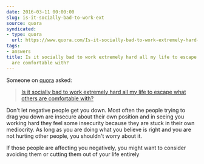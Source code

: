 ```yaml
---
date: 2016-03-11 00:00:00
slug: is-it-socially-bad-to-work-ext
source: quora
syndicated:
- type: quora
  url: https://www.quora.com/Is-it-socially-bad-to-work-extremely-hard-all-my-life-to-escape-what-others-are-comfortable-with/answer/Roy-Tang
tags:
- answers
title: Is it socially bad to work extremely hard all my life to escape what others
  are comfortable with?
---
```


Someone on [quora](https://quora.com) asked:

> [Is it socially bad to work extremely hard all my life to escape what others are comfortable with?](https://www.quora.com/Is-it-socially-bad-to-work-extremely-hard-all-my-life-to-escape-what-others-are-comfortable-with/answer/Roy-Tang)


Don't let negative people get you down. Most often the people trying to drag you down are insecure about their own position and in seeing you working hard they feel some insecurity because they are stuck in their own mediocrity. As long as you are doing what you believe is right and you are not hurting other people, you shouldn't worry about it.

If those people are affecting you negatively, you might want to consider avoiding them or cutting them out of your life entirely